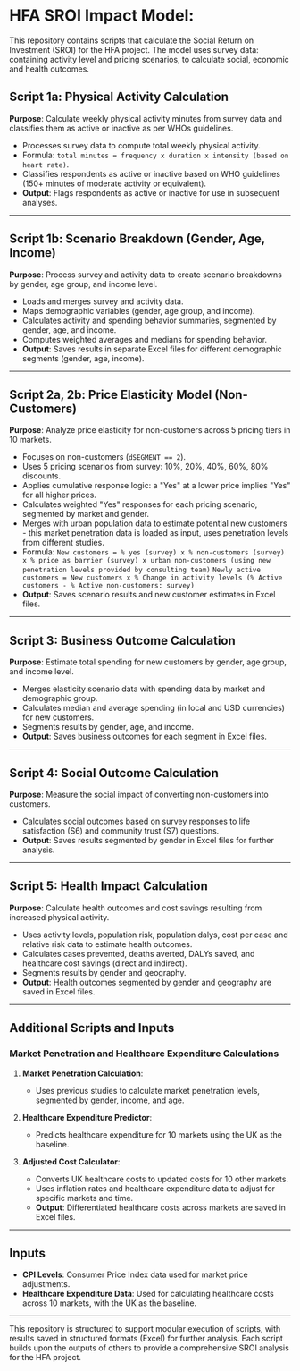 # HFA SROI Impact Model:

This repository contains scripts that calculate the Social Return on Investment (SROI) for the HFA project. The model uses survey data: containing activity level and pricing scenarios, to calculate social, economic and health outcomes.

## Script 1a: Physical Activity Calculation
**Purpose**: Calculate weekly physical activity minutes from survey data and classifies them as active or inactive as per WHOs guidelines.

- Processes survey data to compute total weekly physical activity.
- Formula: `total minutes = frequency x duration x intensity (based on heart rate)`.
- Classifies respondents as active or inactive based on WHO guidelines (150+ minutes of moderate activity or equivalent).
- **Output**: Flags respondents as active or inactive for use in subsequent analyses.

---

## Script 1b: Scenario Breakdown (Gender, Age, Income)
**Purpose**: Process survey and activity data to create scenario breakdowns by gender, age group, and income level.

- Loads and merges survey and activity data.
- Maps demographic variables (gender, age group, and income).
- Calculates activity and spending behavior summaries, segmented by gender, age, and income.
- Computes weighted averages and medians for spending behavior.
- **Output**: Saves results in separate Excel files for different demographic segments (gender, age, income).

---

## Script 2a, 2b: Price Elasticity Model (Non-Customers)
**Purpose**: Analyze price elasticity for non-customers across 5 pricing tiers in 10 markets.

- Focuses on non-customers (`dSEGMENT == 2`).
- Uses 5 pricing scenarios from survey: 10%, 20%, 40%, 60%, 80% discounts.
- Applies cumulative response logic: a "Yes" at a lower price implies "Yes" for all higher prices.
- Calculates weighted "Yes" responses for each pricing scenario, segmented by market and gender.
- Merges with urban population data to estimate potential new customers - this market penetration data is loaded as input, uses penetration levels from different studies.
- Formula: 
        `New customers = % yes (survey) x % non-customers (survey) x % price as barrier (survey) x urban non-customers (using new penetration levels provided by consulting team)`
        `Newly active customers = New customers x % Change in activity levels (% Active customers - % Active non-customers: survey)`
- **Output**: Saves scenario results and new customer estimates in Excel files.

---

## Script 3: Business Outcome Calculation
**Purpose**: Estimate total spending for new customers by gender, age group, and income level.

- Merges elasticity scenario data with spending data by market and demographic group.
- Calculates median and average spending (in local and USD currencies) for new customers.
- Segments results by gender, age, and income.
- **Output**: Saves business outcomes for each segment in Excel files.

---

## Script 4: Social Outcome Calculation
**Purpose**: Measure the social impact of converting non-customers into customers.

- Calculates social outcomes based on survey responses to life satisfaction (S6) and community trust (S7) questions.
- **Output**: Saves results segmented by gender in Excel files for further analysis.

---

## Script 5: Health Impact Calculation
**Purpose**: Calculate health outcomes and cost savings resulting from increased physical activity.

- Uses activity levels, population risk, population dalys, cost per case and relative risk data to estimate health outcomes.
- Calculates cases prevented, deaths averted, DALYs saved, and healthcare cost savings (direct and indirect).
- Segments results by gender and geography.
- **Output**: Health outcomes segmented by gender and geography are saved in Excel files.

---

## Additional Scripts and Inputs

### Market Penetration and Healthcare Expenditure Calculations
1. **Market Penetration Calculation**:
   - Uses previous studies to calculate market penetration levels, segmented by gender, income, and age.

2. **Healthcare Expenditure Predictor**:
   - Predicts healthcare expenditure for 10 markets using the UK as the baseline.

3. **Adjusted Cost Calculator**:
   - Converts UK healthcare costs to updated costs for 10 other markets.
   - Uses inflation rates and healthcare expenditure data to adjust for specific markets and time.
   - **Output**: Differentiated healthcare costs across markets are saved in Excel files.

---

## Inputs
- **CPI Levels**: Consumer Price Index data used for market price adjustments.
- **Healthcare Expenditure Data**: Used for calculating healthcare costs across 10 markets, with the UK as the baseline.

---

This repository is structured to support modular execution of scripts, with results saved in structured formats (Excel) for further analysis. Each script builds upon the outputs of others to provide a comprehensive SROI analysis for the HFA project.
